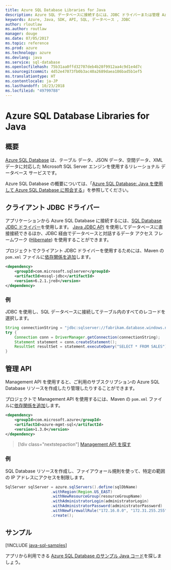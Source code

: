 ```yaml
---
title: Azure SQL Database Libraries for Java
description: Azure SQL データベースに接続するには、JDBC ドライバーまたは管理 Azure SQL データベース インスタンスと Management API を使用します。
keywords: Azure, Java, SDK, API, SQL, データベース , JDBC
author: rloutlaw
ms.author: routlaw
manager: douge
ms.date: 07/05/2017
ms.topic: reference
ms.prod: azure
ms.technology: azure
ms.devlang: java
ms.service: sql-database
ms.openlocfilehash: 75b31aa0ffd32707deb4b28f9912aa4c9d1e4d7c
ms.sourcegitcommit: 4d52e47073fb0b3ac40a2689daea186bad5b1ef5
ms.translationtype: HT
ms.contentlocale: ja-JP
ms.lasthandoff: 10/23/2018
ms.locfileid: "49799788"
---
```

# <a name="azure-sql-database-libraries-for-java"></a>Azure SQL Database Libraries for Java

## <a name="overview"></a>概要

[Azure SQL Database](/azure/sql-database/sql-database-technical-overview) は、テーブル データ、JSON データ、空間データ、XML データに対応した Microsoft SQL Server エンジンを使用するリレーショナル データベース サービスです。 

Azure SQL Database の概要については、「[Azure SQL Database: Java を使用して Azure SQL Database に照会する](/azure/sql-database/sql-database-connect-query-java)」を参照してください。

## <a name="client-jdbc-driver"></a>クライアント JDBC ドライバー

アプリケーションから Azure SQL Database に接続するには、[SQL Database JDBC ドライバー](/sql/connect/jdbc/microsoft-jdbc-driver-for-sql-server)を使用します。 [Java JDBC API](https://docs.oracle.com/javase/8/docs/technotes/guides/jdbc/) を使用してデータベースに直接接続できるほか、JDBC 経由でデータベースと対話するデータ アクセス フレームワーク ([Hibernate](http://hibernate.org/)) を使用することができます。

プロジェクトでクライアント JDBC ドライバーを使用するためには、Maven の `pom.xml` ファイルに[依存関係を追加](https://maven.apache.org/guides/getting-started/index.html#How_do_I_use_external_dependencies)します。


```XML
<dependency>
    <groupId>com.microsoft.sqlserver</groupId>
    <artifactId>mssql-jdbc</artifactId>
    <version>6.2.1.jre8</version>
</dependency>
```   

### <a name="example"></a>例

JDBC を使用し、SQL データベースに接続してテーブル内のすべてのレコードを選択します。

```java
String connectionString = "jdbc:sqlserver://fabrikam.database.windows.net:1433;database=fiber;user=raisa;password=testpass;encrypt=true;hostNameInCertificate=*.database.windows.net;loginTimeout=30;";
try {
    Connection conn = DriverManager.getConnection(connectionString);
    Statement statement = conn.createStatement();
    ResultSet resultSet = statement.executeQuery("SELECT * FROM SALES");
}  
```

## <a name="management-api"></a>管理 API

Management API を使用すると、ご利用のサブスクリプションの Azure SQL Database リソースを作成したり管理したりすることができます。   

プロジェクトで Management API を使用するには、Maven の `pom.xml` ファイルに[依存関係を追加](https://maven.apache.org/guides/getting-started/index.html#How_do_I_use_external_dependencies)します。


```XML
<dependency>
    <groupId>com.microsoft.azure</groupId>
    <artifactId>azure-mgmt-sql</artifactId>
    <version>1.3.0</version>
</dependency>
```

> [!div class="nextstepaction"]
> [Management API を探す](/java/api/overview/azure/sql/management)

### <a name="example"></a>例

SQL Database リソースを作成し、ファイアウォール規則を使って、特定の範囲の IP アドレスにアクセスを制限します。

```java
SqlServer sqlServer = azure.sqlServers().define(sqlDbName)
                    .withRegion(Region.US_EAST)
                    .withNewResourceGroup(resourceGroupName)
                    .withAdministratorLogin(administratorLogin)
                    .withAdministratorPassword(administratorPassword)
                    .withNewFirewallRule("172.16.0.0", "172.31.255.255")
                    .create();
```

## <a name="samples"></a>サンプル

[!INCLUDE [java-sql-samples](../docs-ref-conceptual/includes/sql.md)]

アプリから利用できる [Azure SQL Database のサンプル Java コード](https://azure.microsoft.com/resources/samples/?platform=java&term=SQL)を探しましょう。
